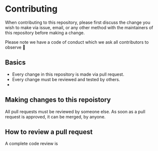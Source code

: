 # Contributing

When contributing to this repository, please first discuss the change you wish to make via issue, email, or any other method with the maintainers of this repository before making a change.

Please note we have a code of conduct which we ask all contributors to observe 🙏

## Basics

- Every change in this repository is made via pull request.
- Every change must be reviewed and tested by others.
- 

## Making changes to this repoistory 

All pull requests must be reviewed by someone else. As soon as a pull request is approved, it can be merged, by anyone.

## How to review a pull request

A complete code review is 